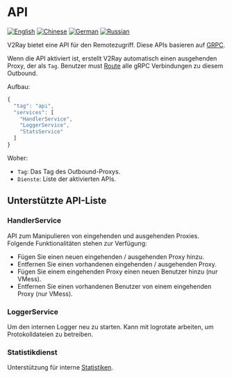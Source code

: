 # API

[![English](../resources/english.svg)](https://www.v2ray.com/en/configuration/api.html) [![Chinese](../resources/chinese.svg)](https://www.v2ray.com/chapter_02/api.html) [![German](../resources/german.svg)](https://www.v2ray.com/de/configuration/api.html) [![Russian](../resources/russian.svg)](https://www.v2ray.com/ru/configuration/api.html)

V2Ray bietet eine API für den Remotezugriff. Diese APIs basieren auf [GRPC](https://grpc.io/).

Wenn die API aktiviert ist, erstellt V2Ray automatisch einen ausgehenden Proxy, der als `Tag`. Benutzer must [Route](routing.md) alle gRPC Verbindungen zu diesem Outbound.

Aufbau:

```javascript
{
  "tag": "api",
  "services": [
    "HandlerService",
    "LoggerService",
    "StatsService"
  ]
}
```

Woher:

* `Tag`: Das Tag des Outbound-Proxys.
* `Dienste`: Liste der aktivierten APIs.

## Unterstützte API-Liste

### HandlerService

API zum Manipulieren von eingehenden und ausgehenden Proxies. Folgende Funktionalitäten stehen zur Verfügung:

* Fügen Sie einen neuen eingehenden / ausgehenden Proxy hinzu.
* Entfernen Sie einen vorhandenen eingehenden / ausgehenden Proxy.
* Fügen Sie einem eingehenden Proxy einen neuen Benutzer hinzu (nur VMess).
* Entfernen Sie einen vorhandenen Benutzer von einem eingehenden Proxy (nur VMess).

### LoggerService

Um den internen Logger neu zu starten. Kann mit logrotate arbeiten, um Protokolldateien zu betreiben.

### Statistikdienst

Unterstützung für interne [Statistiken](stats.md).
